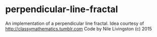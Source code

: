 # perpendicular-line-fractal
An implementation of a perpendicular line fractal.
Idea courtesy of http://classymathematics.tumblr.com
Code by Nile Livingston (c) 2015
